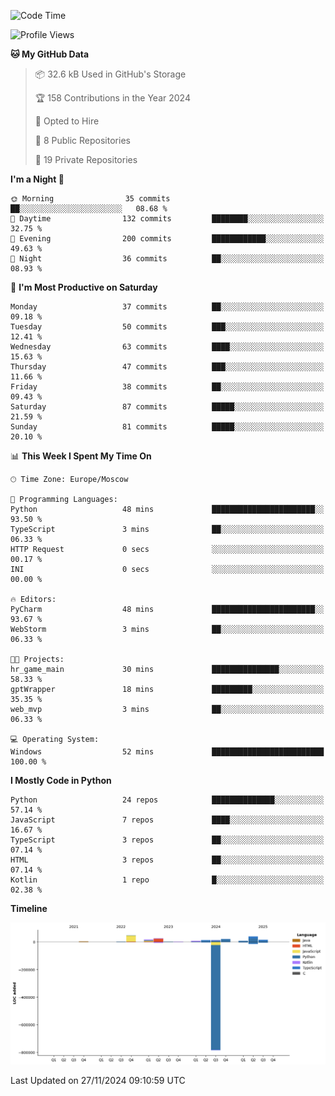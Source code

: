 <!--START_SECTION:waka-->
![Code Time](http://img.shields.io/badge/Code%20Time-552%20hrs%208%20mins-blue)

![Profile Views](http://img.shields.io/badge/Profile%20Views-6-blue)

**🐱 My GitHub Data** 

> 📦 32.6 kB Used in GitHub's Storage 
 > 
> 🏆 158 Contributions in the Year 2024
 > 
> 💼 Opted to Hire
 > 
> 📜 8 Public Repositories 
 > 
> 🔑 19 Private Repositories 
 > 
**I'm a Night 🦉** 

```text
🌞 Morning                35 commits          ██░░░░░░░░░░░░░░░░░░░░░░░   08.68 % 
🌆 Daytime                132 commits         ████████░░░░░░░░░░░░░░░░░   32.75 % 
🌃 Evening                200 commits         ████████████░░░░░░░░░░░░░   49.63 % 
🌙 Night                  36 commits          ██░░░░░░░░░░░░░░░░░░░░░░░   08.93 % 
```
📅 **I'm Most Productive on Saturday** 

```text
Monday                   37 commits          ██░░░░░░░░░░░░░░░░░░░░░░░   09.18 % 
Tuesday                  50 commits          ███░░░░░░░░░░░░░░░░░░░░░░   12.41 % 
Wednesday                63 commits          ████░░░░░░░░░░░░░░░░░░░░░   15.63 % 
Thursday                 47 commits          ███░░░░░░░░░░░░░░░░░░░░░░   11.66 % 
Friday                   38 commits          ██░░░░░░░░░░░░░░░░░░░░░░░   09.43 % 
Saturday                 87 commits          █████░░░░░░░░░░░░░░░░░░░░   21.59 % 
Sunday                   81 commits          █████░░░░░░░░░░░░░░░░░░░░   20.10 % 
```


📊 **This Week I Spent My Time On** 

```text
🕑︎ Time Zone: Europe/Moscow

💬 Programming Languages: 
Python                   48 mins             ███████████████████████░░   93.50 % 
TypeScript               3 mins              ██░░░░░░░░░░░░░░░░░░░░░░░   06.33 % 
HTTP Request             0 secs              ░░░░░░░░░░░░░░░░░░░░░░░░░   00.17 % 
INI                      0 secs              ░░░░░░░░░░░░░░░░░░░░░░░░░   00.00 % 

🔥 Editors: 
PyCharm                  48 mins             ███████████████████████░░   93.67 % 
WebStorm                 3 mins              ██░░░░░░░░░░░░░░░░░░░░░░░   06.33 % 

🐱‍💻 Projects: 
hr_game_main             30 mins             ███████████████░░░░░░░░░░   58.33 % 
gptWrapper               18 mins             █████████░░░░░░░░░░░░░░░░   35.35 % 
web_mvp                  3 mins              ██░░░░░░░░░░░░░░░░░░░░░░░   06.33 % 

💻 Operating System: 
Windows                  52 mins             █████████████████████████   100.00 % 
```

**I Mostly Code in Python** 

```text
Python                   24 repos            ██████████████░░░░░░░░░░░   57.14 % 
JavaScript               7 repos             ████░░░░░░░░░░░░░░░░░░░░░   16.67 % 
TypeScript               3 repos             ██░░░░░░░░░░░░░░░░░░░░░░░   07.14 % 
HTML                     3 repos             ██░░░░░░░░░░░░░░░░░░░░░░░   07.14 % 
Kotlin                   1 repo              █░░░░░░░░░░░░░░░░░░░░░░░░   02.38 % 
```



**Timeline**

![Lines of Code chart](https://raw.githubusercontent.com/adlemx/adlemx/main/assets/bar_graph.png)


 Last Updated on 27/11/2024 09:10:59 UTC
<!--END_SECTION:waka-->
